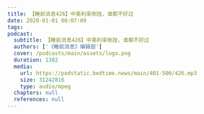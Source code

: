 ```yaml
---
title: 【睡前消息426】中美利率倒挂，谁都不好过
date: 2020-01-01 00:07:09
tags:
podcast:
  subtitle: 【睡前消息426】中美利率倒挂，谁都不好过
  authors: ['《睡前消息》编辑部']
  cover: /podcasts/main/assets/logo.png
  duration: 1302
  media:
    url: https://podstatic.bedtime.news/main/401-500/426.mp3
    size: 31242816
    type: audio/mpeg
  chapters: null
  references: null
---
```


